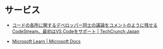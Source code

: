 # サービス

- [コードの各所に関するデベロッパー同士の議論をコメントのように残せるCodeStream、最初はVS Codeをサポート | TechCrunch Japan](https://jp.techcrunch.com/2018/11/17/2018-11-16-codestream-lets-you-collaborate-and-talk-directly-in-vs-code/)

- [Microsoft Learn | Microsoft Docs](https://docs.microsoft.com/ja-jp/learn/)


